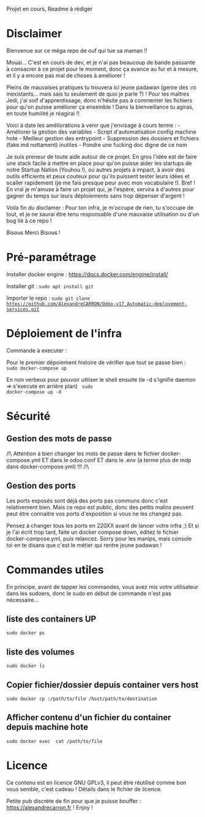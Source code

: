 Projet en cours, Readme à rédiger

<h1>Disclaimer</h1>
Bienvenue sur ce méga repo de ouf qui tue sa maman !! 

Mouai... C'est en cours de dev, et je n'ai pas beaucoup de bande passante à consacrer à ce projet pour le moment, donc ça avance au fur et à mesure, et il y a encore pas mal de choses à améliorer ! 

Pleins de mauvaises pratiques tu trouvera ici jeune padawan (genre des :ro inexistants... mais sais tu seulement de quoi je parle ?) !
Pour les maîtres Jedi, j'ai soif d'apprentissage, donc n'hésite pas à commenter les fichiers pour qu'on puisse améliorer ça ensemble ! Dans la bienveillance tu agiras, en toute humilité je réagirai !!

Voici à date les améliorations à venir que j'envisage à cours terme : 
    - Améliorer la gestion des variables
    - Script d'automatisation config machine hote
    - Meilleur gestion des entrypoint
    - Suppression des dossiers et fichiers (fake.md nottament) inutiles
    - Pondre une fucking doc digne de ce nom

Je suis preneur de toute aide autour de ce projet. En gros l'idée est de faire une stack facile à mettre en place pour qu'on puisse aider les startups de notre Startup Nation (Youhou !), ou autres projets à impact, à avoir des outils efficients et peux couteux pour qu'ils puissent tester leurs idées et scaller rapidement (je me fais presque peur avec mon vocabulaire !). Bref ! En vrai je m'amuse à faire un projet qui, je l'espère, servira à d'autres pour gagner du temps sur leurs déploiements sans trop dépenser d'argent !

Voila fin du disclamer : Pour ton infra, je m'occupe de rien, tu s'occupe de tout, et je ne saurai être tenu responsable d'une mauvaise utilisation ou d'un bug lié à ce repo !

Bisous Merci Bisous !

<h1>Pré-paramétrage</h1>

Installer docker engine : <link>https://docs.docker.com/engine/install/</link>

Installer git : <code>sudo apt install git</code>

Importer le repo : <code>sudo git clone https://github.com/AlexandreCARRON/Odoo-v17_Automatic-deployement-services.git</code>


<h1>Déploiement de l'infra</h1>
Commande à executer : 

Pour le premier dépoiement histoire de vérifier que tout se passe bien : 
<code> sudo docker-compose up </code>

En non verbeux pour pouvoir utiliser le shell ensuite (le -d s'ignifie daemon => s'execute en arrière plan)
<code> sudo docker-compose up -d </code>

<h1>Sécurité</h1>
<h2>Gestion des mots de passe</h2> 
/!\ Attention à bien changer les mots de passe dans le fichier docker-compose.yml ET dans le odoo.conf ET dans le .env (a terme plus de mdp dans docker-compose.yml) !!! /!\
<h2>Gestion des ports</h2>
Les ports exposés sont déjà des ports pas communs donc c'est relativement bien. 
Mais ce repo est public, donc des petits malins peuvent peut être connaitre vos ports d'exposition si vous ne les changez pas. 

Pensez à changer tous les ports en 220XX avant de lancer votre infra ;) Et si je l'ai écrit trop tard, faite un docker compose down, éditez le fichier docker-compose.yml, puis relancez. Sorry pour les manips, mais console toi en te disans que c'est le métier qui rentre jeune padawan !

<h1>Commandes utiles</h1>
En principe, avant de tapper les commandes, vous avez mis votre utilisateur dans les sudoers, donc le sudo en début de commande n'est pas nécessaire...
<h2>liste des containers UP</h2>
<code>sudo docker ps</code>
<h2>liste des volumes</h2>
<code>sudo docker ls</code>
<h2>Copier fichier/dossier depuis container vers host</h2>
<code>sudo docker cp <container_id>:/path/to/file /host/path/to/destination</code>
<h2>Afficher contenu d'un fichier du container depuis machine hote</h2>
<code>sudo docker exec <container_id> cat /path/to/file</code>

<h1>Licence</h1>
Ce contenu est en licence GNU GPLv3, il peut être réutilisé comme bon vous semble, c'est cadeau ! Détails dans le fichier de licence.

Petite pub discrète de fin pour que je puisse bouffer :  https://alexandrecarron.fr ! Enjoy !
